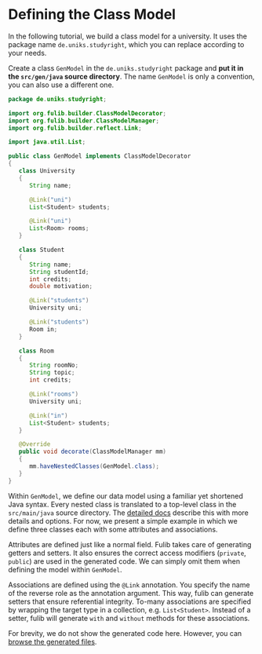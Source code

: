 # Defining the Class Model

In the following tutorial, we build a class model for a university.
It uses the package name `de.uniks.studyright`, which you can replace according to your needs.

Create a class `GenModel` in the `de.uniks.studyright` package and **put it in the `src/gen/java` source directory**.
The name `GenModel` is only a convention, you can also use a different one.

<!-- insert_code_fragment: test.GenModel | fenced:java -->
```java
package de.uniks.studyright;

import org.fulib.builder.ClassModelDecorator;
import org.fulib.builder.ClassModelManager;
import org.fulib.builder.reflect.Link;

import java.util.List;

public class GenModel implements ClassModelDecorator
{
   class University
   {
      String name;

      @Link("uni")
      List<Student> students;

      @Link("uni")
      List<Room> rooms;
   }

   class Student
   {
      String name;
      String studentId;
      int credits;
      double motivation;

      @Link("students")
      University uni;

      @Link("students")
      Room in;
   }

   class Room
   {
      String roomNo;
      String topic;
      int credits;

      @Link("rooms")
      University uni;

      @Link("in")
      List<Student> students;
   }

   @Override
   public void decorate(ClassModelManager mm)
   {
      mm.haveNestedClasses(GenModel.class);
   }
}
```
<!-- end_code_fragment: -->

Within `GenModel`, we define our data model using a familiar yet shortened Java syntax.
Every nested class is translated to a top-level class in the `src/main/java` source directory.
The [detailed docs](../definitions/README.md) describe this with more details and options.
For now, we present a simple example in which we define three classes each with some attributes and associations.

Attributes are defined just like a normal field.
Fulib takes care of generating getters and setters.
It also ensures the correct access modifiers (`private`, `public`) are used in the generated code.
We can simply omit them when defining the model within `GenModel`.

Associations are defined using the `@Link` annotation.
You specify the name of the reverse role as the annotation argument.
This way, fulib can generate setters that ensure referential integrity.
To-many associations are specified by wrapping the target type in a collection, e.g. `List<Student>`.
Instead of a setter, fulib will generate `with` and `without` methods for these associations.

For brevity, we do not show the generated code here.
However, you can [browse the generated files](../../test/src/main/java/de/uniks/studyright).
